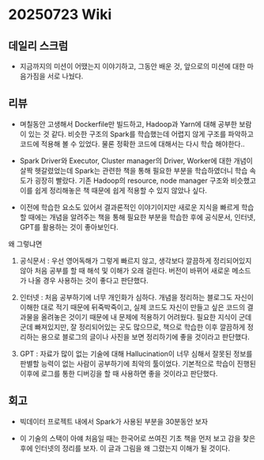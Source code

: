 # 20250723 Wiki

## 데일리 스크럼

- 지금까지의 미션이 어땠는지 이야기하고, 그동안 배운 것, 앞으로의 미션에 대한 마음가짐을 서로 나눴다.

## 리뷰

- 며칠동안 고생해서 Dockerfile만 빌드하고, Hadoop과 Yarn에 대해 공부한 보람이 있는 것 같다. 비슷한 구조의 Spark를 학습했는데 어렵지 않게 구조를 파악하고 코드에 적용해 볼 수 있었다. 물론 정확한 코드에 대해서는 다시 학습 해야한다..

- Spark Driver와 Executor, Cluster manager의 Driver, Worker에 대한 개념이 살짝 헷갈렸었는데 Spark는 관련한 책을 통해 필요한 부분을 학습하였더니 학습 속도가 굉장히 빨랐다. 기존 Hadoop의 resource, node manager 구조와 비슷했고 이를 쉽게 정리해놓은 책 때문에 쉽게 적용할 수 있지 않았나 싶다.

- 이전에 학습한 요소도 있어서 결과론적인 이야기이지만 새로운 지식을 빠르게 학습할 때에는 개념을 알려주는 책을 통해 필요한 부분을 학습한 후에 공식문서, 인터넷, GPT를 활용하는 것이 좋아보인다.

왜 그렇냐면

1. 공식문서 : 우선 영어독해가 그렇게 빠르지 않고, 생각보다 깔끔하게 정리되어있지 않아 처음 공부를 할 때 해석 및 이해가 오래 걸린다. 버전이 바뀌어 새로운 메소드가 나올 경우 사용하는 것이 좋다고 판단했다.

2. 인터넷 : 처음 공부하기에 너무 개인화가 심하다. 개념을 정리하는 블로그도 자신이 이해한 대로 적기 때문에 뒤죽박죽이고, 실제 코드도 자신이 만들고 싶은 코드의 결과물을 올려놓은 것이기 때문에 내 문제에 적용하기 어려웠다. 필요한 지식이 군데군데 빠져있지만, 잘 정리되어있는 곳도 많으므로, 책으로 학습한 이후 깔끔하게 정리하는 용으로 블로그의 글이나 사진을 보면 정리하기에 좋을 것이라고 판단했다.

3. GPT : 자료가 많이 없는 기술에 대해 Hallucination이 너무 심해서 잘못된 정보를 판별할 능력이 없는 사람이 공부하기에 최악의 툴이었다. 기본적으로 학습이 진행된 이후에 로그를 통한 디버깅을 할 때 사용하면 좋을 것이라고 판단했다.

## 회고

- 빅데이터 프로젝트 내에서 Spark가 사용된 부분을 30분동안 보자

- 이 기술의 스택이 아얘 처음일 때는 한국어로 쓰여진 기초 책을 먼저 보고 감을 찾은 후에 인터넷의 정리를 보자. 이 글과 그림을 왜 그렸는지 이해가 될 것이다.